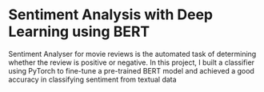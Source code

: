 
# Sentiment Analysis with Deep Learning using BERT
Sentiment Analyser for movie reviews is the automated task of determining whether the review is positive or negative. In this project, I built a classifier using PyTorch to fine-tune a pre-trained BERT model and achieved a good accuracy in classifying sentiment from textual data



